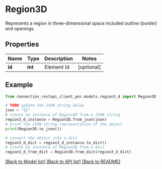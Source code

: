 # Region3D

Represents a region in three-dimensional space included outline (border) and openings.

## Properties

Name | Type | Description | Notes
------------ | ------------- | ------------- | -------------
**id** | **int** | Element Id | [optional] 

## Example

```python
from connection_restapi_client_poc.models.region3_d import Region3D

# TODO update the JSON string below
json = "{}"
# create an instance of Region3D from a JSON string
region3_d_instance = Region3D.from_json(json)
# print the JSON string representation of the object
print(Region3D.to_json())

# convert the object into a dict
region3_d_dict = region3_d_instance.to_dict()
# create an instance of Region3D from a dict
region3_d_from_dict = Region3D.from_dict(region3_d_dict)
```
[[Back to Model list]](../README.md#documentation-for-models) [[Back to API list]](../README.md#documentation-for-api-endpoints) [[Back to README]](../README.md)


